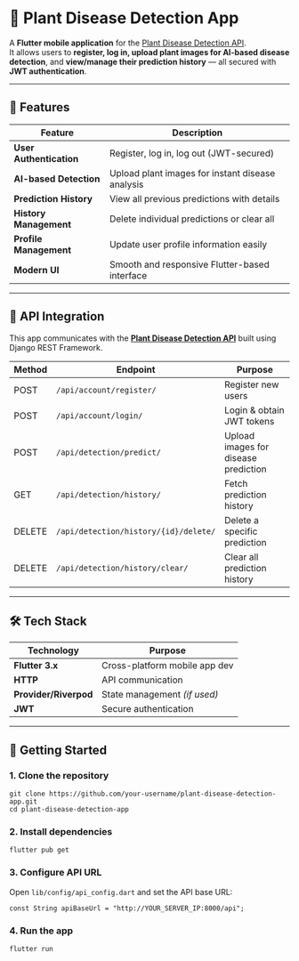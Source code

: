 # 🌿 Plant Disease Detection App

A **Flutter mobile application** for the [Plant Disease Detection API](https://github.com/pankajrajparajuli/plant-disease-api).  
It allows users to **register, log in, upload plant images for AI-based disease detection**, and **view/manage their prediction history** — all secured with **JWT authentication**.  

---

## 📱 Features

| Feature                     | Description                                      |
|-----------------------------|--------------------------------------------------|
| **User Authentication**     | Register, log in, log out (JWT-secured)          |
| **AI-based Detection**      | Upload plant images for instant disease analysis |
| **Prediction History**      | View all previous predictions with details       |
| **History Management**      | Delete individual predictions or clear all       |
| **Profile Management**      | Update user profile information easily           |
| **Modern UI**               | Smooth and responsive Flutter-based interface    |

---

## 🔗 API Integration

This app communicates with the **[Plant Disease Detection API](https://github.com/pankajrajparajuli/plant-disease-api)** built using Django REST Framework.

| Method | Endpoint                              | Purpose                              |
|--------|---------------------------------------|--------------------------------------|
| POST   | `/api/account/register/`              | Register new users                   |
| POST   | `/api/account/login/`                 | Login & obtain JWT tokens           |
| POST   | `/api/detection/predict/`            | Upload images for disease prediction |
| GET    | `/api/detection/history/`            | Fetch prediction history             |
| DELETE | `/api/detection/history/{id}/delete/` | Delete a specific prediction         |
| DELETE | `/api/detection/history/clear/`      | Clear all prediction history         |

---

## 🛠 Tech Stack

| Technology      | Purpose                        |
|-----------------|--------------------------------|
| **Flutter 3.x** | Cross-platform mobile app dev  |
| **HTTP**  | API communication              |
| **Provider/Riverpod** | State management *(if used)* |
| **JWT**         | Secure authentication          |

---

## 🚀 Getting Started

### 1. **Clone the repository**
    git clone https://github.com/your-username/plant-disease-detection-app.git
    cd plant-disease-detection-app

### 2. **Install dependencies**
    flutter pub get

### 3. **Configure API URL**
Open `lib/config/api_config.dart` and set the API base URL:
    
    const String apiBaseUrl = "http://YOUR_SERVER_IP:8000/api";

### 4. **Run the app**
    flutter run

